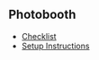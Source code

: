 Photobooth
---

* [Checklist](/photbooth/checklist/README.md)
* [Setup Instructions](/photobooth/setup_instructions/README.md)
